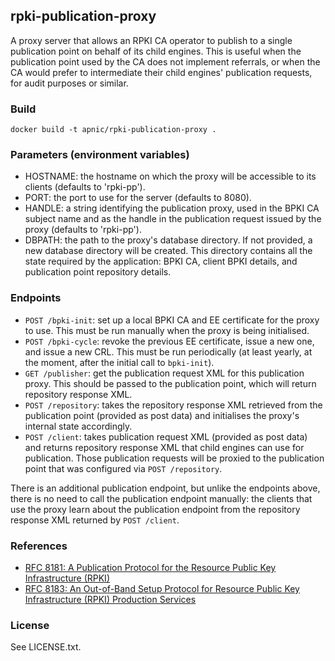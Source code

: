 ## rpki-publication-proxy

A proxy server that allows an RPKI CA operator to publish to a single
publication point on behalf of its child engines.  This is useful when
the publication point used by the CA does not implement referrals, or
when the CA would prefer to intermediate their child engines'
publication requests, for audit purposes or similar.

### Build

    docker build -t apnic/rpki-publication-proxy .

### Parameters (environment variables)

 - HOSTNAME: the hostname on which the proxy will be accessible to its
   clients (defaults to 'rpki-pp').
 - PORT: the port to use for the server (defaults to 8080).
 - HANDLE: a string identifying the publication proxy, used in the
   BPKI CA subject name and as the handle in the publication request
   issued by the proxy (defaults to 'rpki-pp').
 - DBPATH: the path to the proxy's database directory.  If not
   provided, a new database directory will be created.  This directory
   contains all the state required by the application: BPKI CA, client
   BPKI details, and publication point repository details.

### Endpoints

 - `POST /bpki-init`: set up a local BPKI CA and EE certificate for
   the proxy to use.  This must be run manually when the proxy is
   being initialised.
 - `POST /bpki-cycle`: revoke the previous EE certificate, issue a new
   one, and issue a new CRL.  This must be run periodically (at least
   yearly, at the moment, after the initial call to `bpki-init`).
 - `GET /publisher`: get the publication request XML for this
   publication proxy.  This should be passed to the publication point,
   which will return repository response XML.
 - `POST /repository`: takes the repository response XML retrieved
   from the publication point (provided as post data) and initialises
   the proxy's internal state accordingly.
 - `POST /client`: takes publication request XML (provided as post
   data) and returns repository response XML that child engines can
   use for publication.  Those publication requests will be proxied to
   the publication point that was configured via `POST /repository`.

There is an additional publication endpoint, but unlike the endpoints
above, there is no need to call the publication endpoint manually: the
clients that use the proxy learn about the publication endpoint from
the repository response XML returned by `POST /client`.

### References

 - [RFC 8181: A Publication Protocol for the Resource Public Key Infrastructure (RPKI)](https://tools.ietf.org/html/rfc8181)
 - [RFC 8183: An Out-of-Band Setup Protocol for Resource Public Key Infrastructure (RPKI) Production Services](https://tools.ietf.org/html/rfc8183)

### License

See LICENSE.txt.
